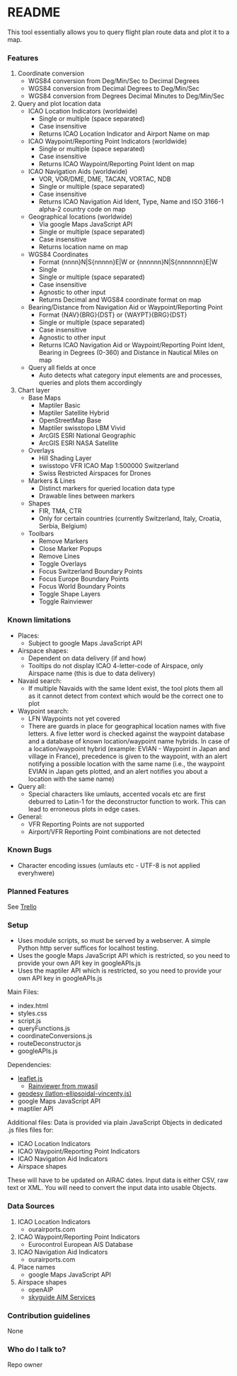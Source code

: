 # README #

This tool essentially allows you to query flight plan route data and plot it to a map.

### Features ###

1. Coordinate conversion
	* WGS84 conversion from Deg/Min/Sec to Decimal Degrees
	* WGS84 conversion from Decimal Degrees to Deg/Min/Sec
	* WGS84 conversion from Degrees Decimal Minutes to Deg/Min/Sec
2. Query and plot location data
	* ICAO Location Indicators (worldwide)
		* Single or multiple (space separated)
	  	* Case insensitive
	  	* Returns ICAO Location Indicator and Airport Name on map
  	* ICAO Waypoint/Reporting Point Indicators (worldwide)
		* Single or multiple (space separated)
	  	* Case insensitive
	  	* Returns ICAO Waypoint/Reporting Point Ident on map
	* ICAO Navigation Aids (worldwide)
		* VOR, VOR/DME, DME, TACAN, VORTAC, NDB
		* Single or multiple (space separated)
	  	* Case insensitive
	  	* Returns ICAO Navigation Aid Ident, Type, Name and ISO 3166-1 alpha-2 country code on map
	* Geographical locations (worldwide)
	 	* Via google Maps JavaScript API
		* Single or multiple (space separated)
	  	* Case insensitive
	  	* Returns location name on map
	* WGS84 Coordinates
		* Format {nnnn}N|S{nnnnn}E|W or {nnnnnn}N|S{nnnnnnn}E|W
		* Single
		* Single or multiple (space separated)
	  	* Case insensitive
		* Agnostic to other input
		* Returns Decimal and WGS84 coordinate format on map
	* Bearing/Distance from Navigation Aid or Waypoint/Reporting Point
		* Format {NAV}{BRG}{DST} or {WAYPT}{BRG}{DST}
		* Single or multiple (space separated)
	  	* Case insensitive
		* Agnostic to other input
		* Returns ICAO Navigation Aid or Waypoint/Reporting Point Ident, Bearing in Degrees (0-360) and Distance in Nautical Miles on map
	* Query all fields at once
		* Auto detects what category input elements are and processes, queries and plots them accordingly
3. Chart layer
	* Base Maps
		* Maptiler Basic
		* Maptiler Satellite Hybrid
		* OpenStreetMap Base
		* Maptiler swisstopo LBM Vivid
		* ArcGIS ESRI National Geographic
		* ArcGIS ESRI NASA Satellite
	* Overlays
		* Hill Shading Layer
		* swisstopo VFR ICAO Map 1:500000 Switzerland
		* Swiss Restricted Airspaces for Drones
	* Markers & Lines
		* Distinct markers for queried location data type
		* Drawable lines between markers
	* Shapes
		* FIR, TMA, CTR
		* Only for certain countries (currently Switzerland, Italy, Croatia, Serbia, Belgium)
	* Toolbars
		* Remove Markers
		* Close Marker Popups
		* Remove Lines
		* Toggle Overlays
		* Focus Switzerland Boundary Points
		* Focus Europe Boundary Points
		* Focus World Boundary Points
		* Toggle Shape Layers
		* Toggle Rainviewer

### Known limitations ###

* Places:
	* Subject to google Maps JavaScript API
* Airspace shapes:
	* Dependent on data delivery (if and how)
	* Tooltips do not display ICAO 4-letter-code of Airspace, only Airspace name (this is due to data delivery)
* Navaid search:
	* If multiple Navaids with the same Ident exist, the tool plots them all as it cannot detect from context which would be the correct one to plot
* Waypoint search:
	* LFN Waypoints not yet covered
	* There are guards in place for geographical location names with five letters. A five letter word is checked against the waypoint database and a database of known location/waypoint name hybrids. In case of a location/waypoint hybrid (example: EVIAN - Waypoint in Japan and village in France), precedence is given to the waypoint, with an alert notifying a possible location with the same name (i.e., the waypoint EVIAN in Japan gets plotted, and an alert notifies you about a location with the same name)
* Query all: 
	* Special characters like umlauts, accented vocals etc are first deburred to Latin-1 for the deconstructor function to work. This can lead to erroneous plots in edge cases.
* General:
	* VFR Reporting Points are not supported
	* Airport/VFR Reporting Point combinations are not detected
	
### Known Bugs ###

* Character encoding issues (umlauts etc - UTF-8 is not applied everyhwere)

### Planned Features ###

See [Trello](https://trello.com/b/yzfLBL7h/aim-mapping-tool)

### Setup ###

* Uses module scripts, so must be served by a webserver. A simple Python http server suffices for localhost testing.
* Uses the google Maps JavaScript API which is restricted, so you need to provide your own API key in googleAPIs.js
* Uses the maptiler API which is restricted, so you need to provide your own API key in googleAPIs.js

Main Files:

* index.html
* styles.css
* script.js
* queryFunctions.js
* coordinateConversions.js
* routeDeconstructor.js
* googleAPIs.js

Dependencies:

* [leaflet.js](https://leafletjs.com/)
	* [Rainviewer from mwasil](https://github.com/mwasil/Leaflet.Rainviewer)
* [geodesy (latlon-ellipsoidal-vincenty.js)](http://www.movable-type.co.uk/scripts/geodesy-library.html)
* google Maps JavaScript API
* maptiler API

Additional files:
Data is provided via plain JavaScript Objects in dedicated .js files files for: 

* ICAO Location Indicators
* ICAO Waypoint/Reporting Point Indicators
* ICAO Navigation Aid Indicators
* Airspace shapes

These will have to be updated on AIRAC dates. Input data is either CSV, raw text or XML. You will need to convert the input data into usable Objects. 

### Data Sources ###

1. ICAO Location Indicators
	* ourairports.com
2. ICAO Waypoint/Reporting Point Indicators
	* Eurocontrol European AIS Database
3. ICAO Navigation Aid Indicators
	* ourairports.com
4. Place names
	* google Maps JavaScript API
5. Airspace shapes
	* openAIP
	* [skyguide AIM Services](https://www.skyguide.ch/services/aeronautical-information-management)

### Contribution guidelines ###

None

### Who do I talk to? ###

Repo owner
